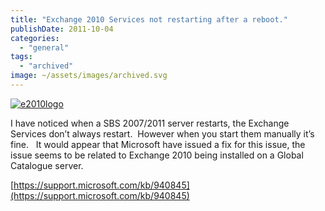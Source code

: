 ```yaml
---
title: "Exchange 2010 Services not restarting after a reboot."
publishDate: 2011-10-04
categories: 
  - "general"
tags:
  - "archived"
image: ~/assets/images/archived.svg
---
```


[![e2010logo](https://ramblinggeek.co.uk/wp-content/uploads/2011/10/e2010logo_thumb1.jpg "e2010logo")](https://ramblinggeek.co.uk/wp-content/uploads/2011/10/e2010logo1.jpg)

I have noticed when a SBS 2007/2011 server restarts, the Exchange Services don’t always restart.  However when you start them manually it’s fine.   It would appear that Microsoft have issued a fix for this issue, the issue seems to be related to Exchange 2010 being installed on a Global Catalogue server.

[https://support.microsoft.com/kb/940845](https://support.microsoft.com/kb/940845)
